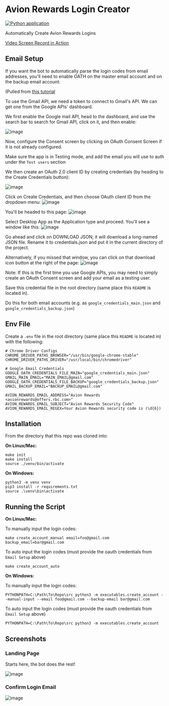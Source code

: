 # Avion Rewards Login Creator

[![Python application](https://github.com/droneshire/avion_rewards_login_creator/actions/workflows/python-app.yml/badge.svg)](https://github.com/droneshire/avion_rewards_login_creator/actions/workflows/python-app.yml)

Automatically Create Avion Rewards Logins

[Video Screen Record in Action](https://youtu.be/IkJCUf_JBTk)

## Email Setup

If you want the bot to automatically parse the login codes from email addresses, you'll need to enable OATH on the master email account and on the backup email account:

(Pulled from [this tutorial](https://www.thepythoncode.com/article/use-gmail-api-in-python#Enabling_Gmail_API)

To use the Gmail API, we need a token to connect to Gmail's API. We can get one from the Google APIs' dashboard.

We first enable the Google mail API, head to the dashboard, and use the search bar to search for Gmail API, click on it, and then enable:

![image](https://github.com/droneshire/avion_rewards_login_creator/assets/2355438/331093bd-db53-4abd-9b33-54f4b31ef2e4)

Now, configure the Consent screen by clicking on OAuth Consent Screen if it is not already configured.

Make sure the app is in Testing mode, and add the email you will use to auth under the `Test users` section

We then create an OAuth 2.0 client ID by creating credentials (by heading to the Create Credentials button):

![image](https://github.com/droneshire/avion_rewards_login_creator/assets/2355438/c616dabe-662a-4259-953e-fc8b3b470433)

Click on Create Credentials, and then choose OAuth client ID from the dropdown menu:
![image](https://github.com/droneshire/avion_rewards_login_creator/assets/2355438/e9b28a32-783e-4a73-ab3e-9d741497deeb)

You'll be headed to this page:
![image](https://github.com/droneshire/avion_rewards_login_creator/assets/2355438/21655e85-bb64-42d7-9a97-008145401d3e)

Select Desktop App as the Application type and proceed. You'll see a window like this:
![image](https://github.com/droneshire/avion_rewards_login_creator/assets/2355438/013cc18e-885a-45f9-8b4b-76dab377d983)

Go ahead and click on DOWNLOAD JSON; it will download a long-named JSON file. Rename it to credentials.json and put it in the current directory of the project.

Alternatively, if you missed that window, you can click on that download icon button at the right of the page:
![image](https://github.com/droneshire/avion_rewards_login_creator/assets/2355438/d5161579-ba1a-475a-9e37-8da2e25db928)

Note: If this is the first time you use Google APIs, you may need to simply create an OAuth Consent screen and add your email as a testing user.

Save this credential file in the root directory (same place this `README` is located in).

Do this for both email accounts (e.g. as `google_credentials_main.json` and `google_credentials_backup.json`)

## Env File

Create a `.env` file in the root directory (same place this `README` is located in) with the following:

```
# Chrome Driver Configs
CHROME_DRIVER_PATHS_BROWSER="/usr/bin/google-chrome-stable"
CHROME_DRIVER_PATHS_DRIVER="/usr/local/bin/chromedriver"

# Google Email Credentials
GOOGLE_OATH_CREDENTIALS_FILE_MAIN="google_credentials_main.json"
GMAIL_MAIN_EMAIL="MAIN_EMAIL@gmail.com"
GOOGLE_OATH_CREDENTIALS_FILE_BACKUP="google_credentials_backup.json"
GMAIL_BACKUP_EMAIL="BACKUP_EMAIL@gmail.com"

AVION_REWARDS_EMAIL_ADDRESS="Avion Rewards <avionrewards@offers.rbc.com>"
AVION_REWARDS_EMAIL_SUBJECT="Avion Rewards Security Code"
AVION_REWARDS_EMAIL_REGEX=Your Avion Rewards security code is (\d{6})
```

## Installation

From the directory that this repo was cloned into:

**On Linux/Mac:**

```
make init
make install
source ./venv/bin/activate
```

**On Windows:**

```
python3 -m venv venv
pip3 install -r requirements.txt
source .\venv\bin\activate
```

## Running the Script

**On Linux/Mac:**

To manually input the login codes:

```
make create_account_manual email=foo@gmail.com backup_email=bar@gmail.com
```

To auto input the login codes (must provide the oauth credentials from `Email Setup` above)

```
make create_account_auto
```

**On Windows:**

To manually input the login codes:

```
PYTHONPATH=C:\Path\To\Repo\src python3 -m executables.create_account --manual-input --email foo@gmail.com --backup-email bar@gmail.com
```

To auto input the login codes (must provide the oauth credentials from `Email Setup` above)

```
PYTHONPATH=C:\Path\To\Repo\src python3 -m executables.create_account
```

## Screenshots

### Landing Page

Starts here, the bot does the rest!

![image](https://github.com/droneshire/avion_rewards_login_creator/assets/2355438/2de61549-1836-422d-86fb-7eac7a34e087)

### Confirm Login Email

![image](https://github.com/droneshire/avion_rewards_login_creator/assets/2355438/7046abfb-8598-43dc-9c6a-fed07fa54782)
